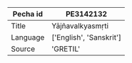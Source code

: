 |Pecha id | PE3142132
| --- | --- 
|Title | Yājñavalkyasmṛti 
|Language | ['English', 'Sanskrit']
|Source | 'GRETIL'